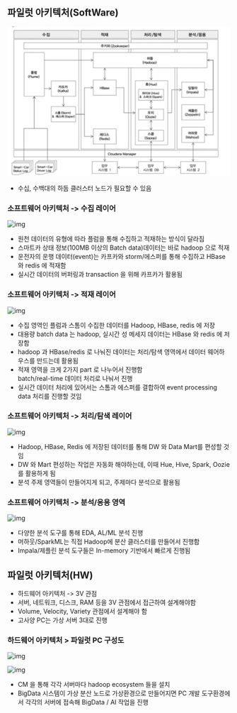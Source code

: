 ## 파일럿 아키텍처(SoftWare)
![img](https://github.com/koni114/smart-car/blob/master/img/smart_car_3.png)

- 수십, 수백대의 하둡 클러스터 노드가 필요할 수 있음

### 소프트웨어 아키텍처 -> 수집 레이어

![img](https://github.com/koni114/smart-car/blob/master/smart-car/img/smart_car_4.png)

- 원천 데이터의 유형에 따라 플럼을 통해 수집하고 적재하는 방식이 달라짐
- 스마트카 상태 정보(100MB 이상의 Batch data)데이터는 바로 hadoop 으로 적재
- 운전자의 운행 데이터(event)는 카프카와 storm/에스퍼를 통해 수집하고 HBase와 redis 에 적재함
- 실시간 데이터의 버퍼링과 transaction 을 위해 카프카가 활용됨

### 소프트웨어 아키텍처 -> 적재 레이어

![img](https://github.com/koni114/smart-car/blob/master/smart-car/img/smart_car_5.png)

- 수집 영역인 플럼과 스톰이 수집한 데이터를 Hadoop, HBase, redis 에 저장
- 대용량 batch data 는 hadoop, 실시간 성 메세지 데이터는 HBase 와 redis 에 저장함
- hadoop 과 HBase/redis 로 나눠진 데이터는 처리/탐색 영역에서 데이터 웨어하우스를 만드는데 활용됨
- 적재 영역을 크게 2가지 part 로 나누어서 진행함  
  batch/real-time 데이터 처리로 나눠서 진행
- 실시간 데이터 처리에 있어서는 스톰과 에스퍼를 결합하여 event processing data 처리를 진행할 것임

### 소프트웨어 아키텍처 -> 처리/탐색 레이어

![img](https://github.com/koni114/smart-car/blob/master/smart-car/img/smart_car_6.png)

- Hadoop, HBase, Redis 에 저장된 데이터를 통해 DW 와 Data Mart를 편성할 것임
- DW 와 Mart 편성하는 작업은 자동화 해야하는데, 이때 Hue, Hive, Spark, Oozie 를 활용하게 됨
- 분석 주제 영역들이 만들어지게 되고, 주제마다 분석으로 활용됨

### 소프트웨어 아키텍처 -> 분석/응용 영역
![img](https://github.com/koni114/smart-car/blob/master/smart-car/img/smart_car_7.png)

- 다양한 분석 도구를 통해 EDA, AL/ML 분석 진행
- 머하웃/SparkML는 직접 Hadoop에 분산 클러스터를 만들어서 진행함
- Impala/제플린 분석 도구들은 In-memory 기반에서 빠르게 진행됨

## 파일럿 아키텍처(HW)
- 하드웨어 아키텍처 -> 3V 관점
- 서버, 네트워크, 디스크, RAM 등을 3V 관점에서 접근하여 설계해야함
- Volume, Velocity, Variety 관점에서 설계해야 함
- 고사양 PC는 가상 서버 3대로 진행

### 하드웨어 아키텍처 > 파일럿 PC 구성도

![img](https://github.com/koni114/smart-car/blob/master/smart-car/img/smart_car_8.png)

![img](https://github.com/koni114/smart-carIL/blob/master/smart-car/img/smart_car_9.png)

- CM 을 통해 각각 서버마다 hadoop ecosystem 들을 설치
- BigData 시스템이 가상 분산 노드로 가상환경으로 만들어지면 PC 개발 도구환경에서 각각의 서버에 접속해 BigData / AI 작업을 진행
